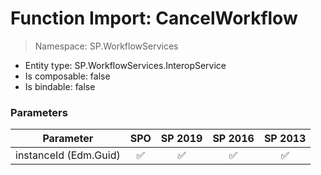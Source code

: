 # Function Import: CancelWorkflow

> Namespace: SP.WorkflowServices

- Entity type: SP.WorkflowServices.InteropService
- Is composable: false
- Is bindable: false

### Parameters

Parameter | SPO | SP 2019 | SP 2016 | SP 2013
----------|:---:|:-------:|:-------:|:-------:
instanceId (Edm.Guid) | ✅ | ✅ | ✅ | ✅